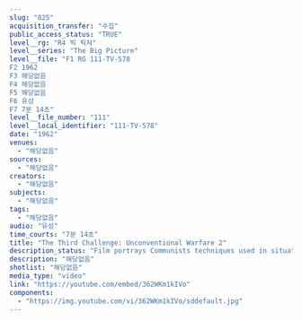 ```yaml
---
slug: "825"
acquisition_transfer: "수집"
public_access_status: "TRUE"
level__rg: "R4 빅 픽쳐"
level__series: "The Big Picture"
level__file: "F1 RG 111-TV-578
F2 1962
F3 해당없음
F4 해당없음
F5 해당없음
F6 유성
F7 7분 14초"
level__file_number: "111"
level__local_identifier: "111-TV-578"
date: "1962"
venues: 
  - "해당없음"
sources: 
  - "해당없음"
creators: 
  - "해당없음"
subjects: 
  - "해당없음"
tags: 
  - "해당없음"
audio: "유성"
time_courts: "7분 14초"
title: "The Third Challenge: Unconventional Warfare 2"
description_status: "Film portrays Communists techniques used in situations to take over political parties, countries, created discord, sabotage."
description: "해당없음"
shotlist: "해당없음"
media_type: "video"
link: "https://youtube.com/embed/362WKm1kIVo"
components: 
  - "https://img.youtube.com/vi/362WKm1kIVo/sddefault.jpg"
---
```

